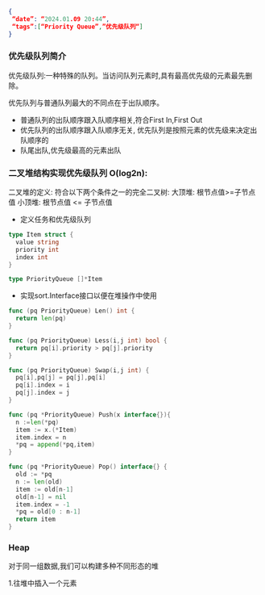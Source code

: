 ```json
{
 “date”: “2024.01.09 20:44”,
 “tags”:[“Priority Queue”,”优先级队列“]
}
```

### 优先级队列简介
优先级队列:一种特殊的队列。当访问队列元素时,具有最高优先级的元素最先删除。

优先队列与普通队列最大的不同点在于出队顺序。
- 普通队列的出队顺序跟入队顺序相关,符合First In,First Out
- 优先队列的出队顺序跟入队顺序无关, 优先队列是按照元素的优先级来决定出队顺序的
- 队尾出队,优先级最高的元素出队


### 二叉堆结构实现优先级队列 O(log2n):

二叉堆的定义: 符合以下两个条件之一的完全二叉树:
大顶堆: 根节点值>=子节点值 小顶堆: 根节点值 <= 子节点值

- 定义任务和优先级队列

```go
type Item struct {
  value string
  priority int 
  index int 
}

type PriorityQueue []*Item
```

- 实现sort.Interface接口以便在堆操作中使用
```go
func (pq PriorityQueue) Len() int {
  return len(pq)
}

func (pq PriorityQueue) Less(i,j int) bool {
  return pq[i].priority > pq[j].priority
}

func (pq PriorityQueue) Swap(i,j int) {
  pq[i],pq[j] = pq[j],pq[i]
  pq[i].index = i
  pq[j].index = j
}

func (pq *PriorityQueue) Push(x interface{}){
  n :=len(*pq)
  item := x.(*Item)
  item.index = n
  *pq = append(*pq,item)
}

func (pq *PriorityQueue) Pop() interface{} {
  old := *pq
  n := len(old)
  item := old[n-1]
  old[n-1] = nil
  item.index = -1
  *pq = old[0 : n-1]
  return item
}
```


### Heap
对于同一组数据,我们可以构建多种不同形态的堆

1.往堆中插入一个元素
